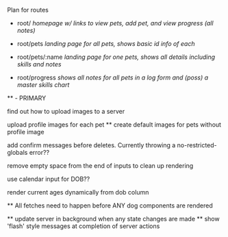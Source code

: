 Plan for routes

- root/             *homepage w/ links to view pets, add pet, and view progress (all notes)*

- root/pets         *landing page for all pets, shows basic id info of each*

- root/pets/:name   *landing page for one pets, shows all details including skills and notes*

- root/progress     *shows all notes for all pets in a log form and (poss) a master skills chart*




** - PRIMARY

find out how to upload images to a server

upload profile images for each pet
  ** create default images for pets without profile image

add confirm messages before deletes. Currently throwing a no-restricted-globals error??

remove empty space from the end of inputs to clean up rendering

use calendar input for DOB??

render current ages dynamically from dob column

** All fetches need to happen before ANY dog components are rendered

** update server in background when any state changes are made
  ** show 'flash' style messages at completion of server actions
